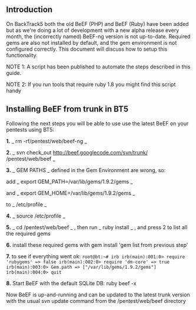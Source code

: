## Introduction
On BackTrack5 both the old BeEF (PHP) and BeEF (Ruby) have been added but as we're doing a lot of development with a new alpha release every month, the (incorrectly named) BeEF-ng version is not up-to-date. Required gems are also not installed by default, and the gem environment is not configured correctly. This document will discuss how to setup this functionality.

NOTE 1: A script has been published to automate the steps described in this guide.

NOTE 2: If you run tools that require ruby 1.8 you might find this script handy

## Installing BeEF from trunk in BT5
Following the next steps you will be able to use use the latest BeEF on your pentests using BT5: 

**1.**  _ rm -rf/pentest/web/beef-ng  _ 

**2.** _ svn check_out http://beef.googlecode.com/svn/trunk/ /pentest/web/beef _ 

**3.**  _ GEM PATHS _  defined in the Gem Environment are wrong, so: 

add  _ export GEM_PATH=/var/lib/gems/1.9.2/gems _   

and  _ export GEM_HOME=/var/lib/gems/1.9.2/gems _   

to  _ /etc/profile  _ 

**4.**   _ source /etc/profile  _ 

**5.**  _ cd /pentest/web/beef _ , then run   _ ruby install _  , and press 2 to list all the required gems 

**6.** install these required gems with gem install 'gem list from previous step' 

**7.** to see if everything went ok:
`root@bt:~# irb
        irb(main):001:0> require 'rubygems'
        => false
        irb(main):002:0> require 'dm-core'
        => true
        irb(main):003:0> Gem.path
        => ["/var/lib/gems/1.9.2/gems"]
        irb(main):004:0> quit`

**8.** Start BeEF with the default SQLite DB:  ruby beef -x

Now BeEF is up-and-running and can be updated to the latest trunk version with the usual  svn update  command from the /pentest/web/beef directory